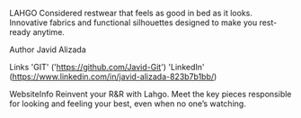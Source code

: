 LAHGO
Considered restwear that feels as good in bed as it looks. Innovative fabrics and functional silhouettes designed to make you rest-ready anytime.

Author
Javid Alizada

Links
'GIT' ('https://github.com/Javid-Git') 'LinkedIn' (https://www.linkedin.com/in/javid-alizada-823b7b1bb/)

WebsiteInfo
Reinvent your R&R with Lahgo. Meet the key pieces responsible for looking and feeling your best, even when no one’s watching.
